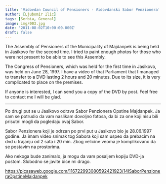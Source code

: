 ```yaml
---
title: 'Vidovdan Council of Pensioners - Vidovdanski Sabor Penzionera'
author: [Ljubomir Ilic]
tags: [Serbia, General]
image: img/003.jpg
date: '2011-08-02T10:00:00.000Z'
draft: false
---
```


The Assembly of Pensioners of the Municipality of Majdanpek is being held in Jasikovo for the second time. I tried to paint enough photos for those who were not present to be able to see this Assembly.

The Congress of Pensioners, which was held for the first time in Jasikovo, was held on June 28, 1997. I have a video of that Parliament that I managed to transfer to a DVD lasting 2 hours and 20 minutes. Due to its size, it is very complicated to place on the premises.

If anyone is interested, I can send you a copy of the DVD by post. Feel free to contact me I will be glad.

--------

Po drugi put se u Jasikovo odrzva Sabor Penzionera Opstine Majdanpek. Ja sam se potrudio da vam naslikam dovoljno fotosa, da bi za one koji nisu bili prisutni mogli da pogledaju ovaj Sabor.

Sabor Penzionera koji je odrzan po prvi put u Jasikovo bio je 28.06.1997 godine. Ja imam video snimak tog Sabora koji sam uspeo da prebacim na dvd u trajanju od 2 sata i 20 min. Zbog velicine veoma je komplikovano da se postavim na prostorima.

Ako nekoga bude zanimalo, ja mogu da vam posaljem kopiju DVD-ja postom. Slobodno se javite bice mi drago.

https://picasaweb.google.com/116722993080592421923/14ISaborPenzioneraOpstineMajdanpek

